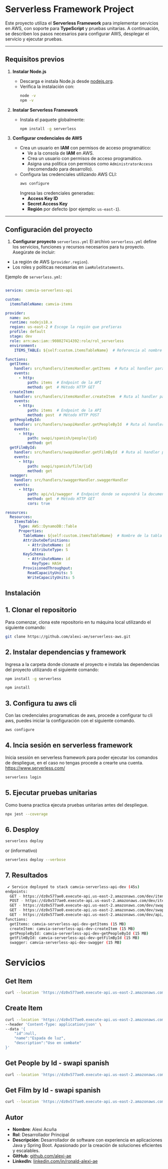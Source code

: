 # Serverless Framework Project

Este proyecto utiliza el **Serverless Framework** para implementar servicios en AWS, con soporte para **TypeScript** y pruebas unitarias. A continuación, se describen los pasos necesarios para configurar AWS, desplegar el servicio y ejecutar pruebas.

---

## Requisitos previos

1. **Instalar Node.js**  
   - Descarga e instala Node.js desde [nodejs.org](https://nodejs.org).
   - Verifica la instalación con:
     ```bash
     node -v
     npm -v
     ```

2. **Instalar Serverless Framework**  
   - Instala el paquete globalmente:
     ```bash
     npm install -g serverless
     ```

3. **Configurar credenciales de AWS**  
   - Crea un usuario en **IAM** con permisos de acceso programático:
     - Ve a la consola de **IAM** en AWS.
     - Crea un usuario con permisos de acceso programático.
     - Asigna una política con permisos como `AdministratorAccess` (recomendado para desarrollo).  
   - Configura las credenciales utilizando AWS CLI:
     ```bash
     aws configure
     ```
     Ingresa las credenciales generadas:
     - **Access Key ID**  
     - **Secret Access Key**  
     - **Región** por defecto (por ejemplo: `us-east-1`).

---

## Configuración del proyecto


1. **Configurar proyecto** `serverless.yml`
El archivo `serverless.yml` define los servicios, funciones y recursos necesarios para tu proyecto. Asegúrate de incluir:
- La región de AWS (`provider.region`).
- Los roles y políticas necesarias en `iamRoleStatements`.

Ejemplo de `serverless.yml`:
```yaml

service: camvia-serverless-api

custom:
  itemsTableName: camvia-items  

provider:
  name: aws
  runtime: nodejs18.x
  region: us-east-2 # Escoge la región que prefieras
  profile: default
  stage: dev
  role: arn:aws:iam::908027414392:role/rol_serverless
  environment:
    ITEMS_TABLE: ${self:custom.itemsTableName}  # Referencia al nombre de la tabla DynamoDB desde una variable

functions:
  getItems:
    handler: src/handlers/itemsHandler.getItems  # Ruta al handler para el GET
    events:
      - http:
          path: items  # Endpoint de la API
          method: get  # Método HTTP GET        
  createItem:
    handler: src/handlers/itemsHandler.createItem  # Ruta al handler para el POST
    events:
      - http:
          path: items  # Endpoint de la API
          method: post  # Método HTTP POST
  getPeopleById:
    handler: src/handlers/swapiHandler.getPeopleById  # Ruta al handler para el GET
    events:
      - http:
          path: swapi/spanish/people/{id}
          method: get
  getFilmById:
    handler: src/handlers/swapiHandler.getFilmById  # Ruta al handler para el GET
    events:
      - http:
          path: swapi/spanish/film/{id}
          method: get
  swagger:
    handler: src/handlers/swaggerHandler.swaggerHandler
    events:
      - http:
          path: api/v1/swagger  # Endpoint donde se expondrá la documentación Swagger
          method: get  # Método HTTP GET
          cors: true

resources:
  Resources:
    ItemsTable:
      Type: AWS::DynamoDB::Table
      Properties:
        TableName: ${self:custom.itemsTableName}  # Nombre de la tabla DynamoDB
        AttributeDefinitions:
          - AttributeName: id
            AttributeType: S
        KeySchema:
          - AttributeName: id
            KeyType: HASH
        ProvisionedThroughput:
          ReadCapacityUnits: 5
          WriteCapacityUnits: 5

```


## Instalación

## 1. Clonar el repositorio

Para comenzar, clona este repositorio en tu máquina local utilizando el siguiente comando:

```bash
git clone https://github.com/alexi-ae/serverless-aws.git
```

## 2. Instalar dependencias y framework

Ingresa a la carpeta donde clonaste el proyecto e instala las dependencias del proyecto utilizando el siguiente comando:

```bash
npm install -g serverless
```

```bash
npm install
```

## 3. Configura tu aws cli

Con las credenciales programaticas de aws, procede a configurar tu cli aws, puedes iniciar la configuración con el siguiente comando.

```bash
aws configure
```

## 4. Incia sesión en serverless framework

Inicia sessión en serverless framework para poder ejecutar los comandos de despliegue, en el caso no tengas procede a crearte una cuenta. https://www.serverless.com/

```bash
serverless login
```

## 5. Ejecutar pruebas unitarias
Como buena practica ejecuta pruebas unitarias antes del despliegue.
```bash
npx jest --coverage
```

## 6. Desploy

```bash
serverless deploy
```
or (informativo) 
```bash
serverless deploy --verbose
```
## 7. Resultados
```bash
 ✔ Service deployed to stack camvia-serverless-api-dev (45s)
endpoints:
  GET - https://dz0x577ae0.execute-api.us-east-2.amazonaws.com/dev/items
  POST - https://dz0x577ae0.execute-api.us-east-2.amazonaws.com/dev/items
  GET - https://dz0x577ae0.execute-api.us-east-2.amazonaws.com/dev/swapi/spanish/people/{id}
  GET - https://dz0x577ae0.execute-api.us-east-2.amazonaws.com/dev/swapi/spanish/film/{id}
  GET - https://dz0x577ae0.execute-api.us-east-2.amazonaws.com/dev/api/v1/swagger
functions:
  getItems: camvia-serverless-api-dev-getItems (15 MB)
  createItem: camvia-serverless-api-dev-createItem (15 MB)
  getPeopleById: camvia-serverless-api-dev-getPeopleById (15 MB)
  getFilmById: camvia-serverless-api-dev-getFilmById (15 MB)
  swagger: camvia-serverless-api-dev-swagger (15 MB)

```

# Servicios

## Get Item

```bash
curl --location 'https://dz0x577ae0.execute-api.us-east-2.amazonaws.com/dev/items'
```

## Create Item

```bash
curl --location 'https://dz0x577ae0.execute-api.us-east-2.amazonaws.com/dev/items' \
--header 'Content-Type: application/json' \
--data '{
    "id":null,
    "name":"Espada de luz",
    "description":"Uso en combate"
}'
```

## Get People by Id - swapi spanish

```bash
curl --location 'https://dz0x577ae0.execute-api.us-east-2.amazonaws.com/dev/swapi/spanish/people/1'
```

## Get Film by Id - swapi spanish

```bash
curl --location 'https://dz0x577ae0.execute-api.us-east-2.amazonaws.com/dev/swapi/spanish/film/1'
```


## Autor

- **Nombre**: Alexi Acuña
- **Rol**: Desarrollador Principal
- **Descripción**: Desarrollador de software con experiencia en aplicaciones Java y Spring Boot.
  Apasionado por la creación de soluciones eficientes y escalables.
- **GitHub**: [github.com/alexi-ae](https://github.com/alexi-ae)
- **LinkedIn**: [linkedin.com/in/ronald-alexi-ae](https://www.linkedin.com/in/ronald-alexi-ae/)